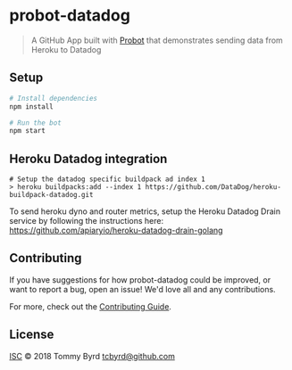 # probot-datadog

> A GitHub App built with [Probot](https://github.com/probot/probot) that demonstrates sending data from Heroku to Datadog

## Setup

```sh
# Install dependencies
npm install

# Run the bot
npm start
```

## Heroku Datadog integration
```
# Setup the datadog specific buildpack ad index 1
> heroku buildpacks:add --index 1 https://github.com/DataDog/heroku-buildpack-datadog.git
```

To send heroku dyno and router metrics, setup the Heroku Datadog Drain service by following the instructions here: https://github.com/apiaryio/heroku-datadog-drain-golang

## Contributing

If you have suggestions for how probot-datadog could be improved, or want to report a bug, open an issue! We'd love all and any contributions.

For more, check out the [Contributing Guide](CONTRIBUTING.md).

## License

[ISC](LICENSE) © 2018 Tommy Byrd <tcbyrd@github.com>

